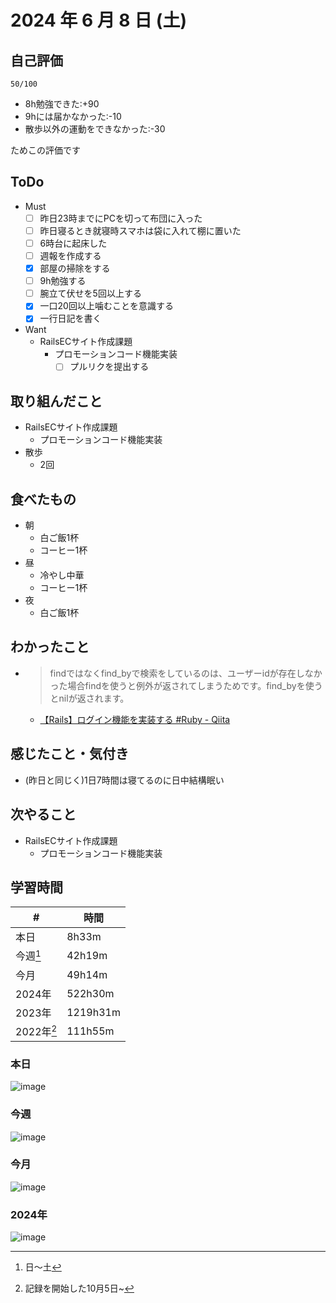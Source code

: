 # 2024 年 6 月 8 日 (土)

## 自己評価
```
50/100
```
- 8h勉強できた:+90
- 9hには届かなかった:-10
- 散歩以外の運動をできなかった:-30

ためこの評価です

## ToDo
- Must
  - [ ] 昨日23時までにPCを切って布団に入った
  - [ ] 昨日寝るとき就寝時スマホは袋に入れて棚に置いた
  - [ ] 6時台に起床した
  - [ ] 週報を作成する
  - [x] 部屋の掃除をする
  - [ ] 9h勉強する
  - [ ] 腕立て伏せを5回以上する
  - [x] 一口20回以上噛むことを意識する
  - [x] 一行日記を書く
- Want
  - RailsECサイト作成課題
    - プロモーションコード機能実装
      - [ ] プルリクを提出する

## 取り組んだこと
- RailsECサイト作成課題
  - プロモーションコード機能実装
- 散歩
  - 2回

## 食べたもの
- 朝
  - 白ご飯1杯
  - コーヒー1杯
- 昼
  - 冷やし中華
  - コーヒー1杯
- 夜
  - 白ご飯1杯

## わかったこと
- > findではなくfind_byで検索をしているのは、ユーザーidが存在しなかった場合findを使うと例外が返されてしまうためです。find_byを使うとnilが返されます。
  - [【Rails】ログイン機能を実装する #Ruby - Qiita](https://qiita.com/d0ne1s/items/7c4d2be3f53e34a9dec7)

## 感じたこと・気付き
- (昨日と同じく)1日7時間は寝てるのに日中結構眠い

## 次やること
- RailsECサイト作成課題
  - プロモーションコード機能実装

## 学習時間
| #          | 時間     |
| ---------- | -------- |
| 本日       | 8h33m    |
| 今週[^1]   | 42h19m   |
| 今月       | 49h14m   |
| 2024年     | 522h30m  |
| 2023年     | 1219h31m |
| 2022年[^2] | 111h55m  |

[^1]: 日〜土
[^2]: 記録を開始した10月5日~

### 本日
![image](https://github.com/nil-ramuda/daily_report/assets/94735931/b0317805-6d2f-4440-b064-1cd4e60615c0)

### 今週
![image](https://github.com/nil-ramuda/daily_report/assets/94735931/ec022421-fac1-4d1c-a828-80efed863ade)

### 今月
![image](https://github.com/nil-ramuda/daily_report/assets/94735931/43aec5c8-613b-4886-a69e-6c888d133c56)

### 2024年
![image](https://github.com/nil-ramuda/daily_report/assets/94735931/b4d85342-1141-44e3-a115-42d0353d7380)

